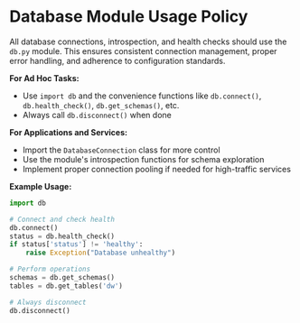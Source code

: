 # Database Module Usage Policy

All database connections, introspection, and health checks should use the `db.py` module. This ensures consistent connection management, proper error handling, and adherence to configuration standards.

**For Ad Hoc Tasks:**
- Use `import db` and the convenience functions like `db.connect()`, `db.health_check()`, `db.get_schemas()`, etc.
- Always call `db.disconnect()` when done

**For Applications and Services:**
- Import the `DatabaseConnection` class for more control
- Use the module's introspection functions for schema exploration
- Implement proper connection pooling if needed for high-traffic services

**Example Usage:**
```python
import db

# Connect and check health
db.connect()
status = db.health_check()
if status['status'] != 'healthy':
    raise Exception("Database unhealthy")

# Perform operations
schemas = db.get_schemas()
tables = db.get_tables('dw')

# Always disconnect
db.disconnect()
```